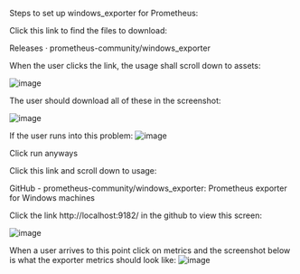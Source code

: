 Steps to set up windows_exporter for Prometheus:

Click this link to find the files to download:

Releases · prometheus-community/windows_exporter

 When the user clicks the link, the usage shall scroll down to assets:

![image](https://user-images.githubusercontent.com/72936062/214706639-3e6b4287-cad8-4097-945f-4a068f78309a.png)

The user should download all of these in the screenshot:

![image](https://user-images.githubusercontent.com/72936062/214706693-099b1f49-5dbc-4972-9ec5-e65f819ba8f5.png)

 

If the user runs into this problem:
![image](https://user-images.githubusercontent.com/72936062/214706716-9f3d230f-91c5-45b8-9acf-da17bb830a7c.png)


 Click run anyways

Click this link and scroll down to usage:

GitHub - prometheus-community/windows_exporter: Prometheus exporter for Windows machines

Click the link http://localhost:9182/ in the github to view this screen:

![image](https://user-images.githubusercontent.com/72936062/214706756-cd899765-382e-4013-bdd6-0f0d16b901e6.png)


When a user arrives to this point click on metrics and the screenshot below is what the exporter metrics should look like:
![image](https://user-images.githubusercontent.com/72936062/214706788-28c5fbab-6500-4552-a9a4-0268575fde23.png)
